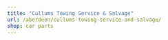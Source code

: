 ```yaml
---
title: "Cullums Towing Service & Salvage"
url: /aberdeen/cullums-towing-service-and-salvage/
shop: car parts
---
```

